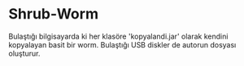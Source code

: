 # Shrub-Worm
Bulaştığı bilgisayarda ki her klasöre 'kopyalandi.jar' olarak kendini kopyalayan basit bir worm.
Bulaştığı USB diskler de autorun dosyası oluşturur.
